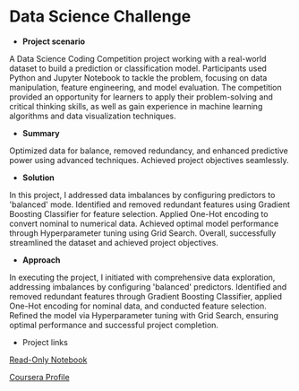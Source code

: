 # Data Science Challenge

- **Project scenario**

A Data Science Coding Competition project working with a real-world dataset to build a prediction or classification model. Participants used Python and Jupyter Notebook to tackle the problem, focusing on data manipulation, feature 
engineering, and model evaluation. The competition provided an opportunity for learners to apply their problem-solving and critical thinking skills, as well as gain experience in machine learning algorithms and data visualization 
techniques.
  
- **Summary**
  
Optimized data for balance, removed redundancy, and enhanced predictive power using advanced techniques. Achieved project objectives seamlessly.

- **Solution**
  
In this project, I addressed data imbalances by configuring predictors to 'balanced' mode. Identified and removed redundant features using Gradient Boosting Classifier for feature selection. Applied One-Hot encoding to convert nominal to numerical data. Achieved optimal model performance through Hyperparameter tuning using Grid Search. Overall, successfully streamlined the dataset and achieved project objectives.

- **Approach**
  
In executing the project, I initiated with comprehensive data exploration, addressing imbalances by configuring 'balanced' predictors. Identified and removed redundant features through Gradient Boosting Classifier, applied One-Hot encoding for nominal data, and conducted feature selection. Refined the model via Hyperparameter tuning with Grid Search, ensuring optimal performance and successful project completion.

- Project links
  
[Read-Only Notebook](https://hub.labs.coursera.org:443/connect/sharedntkrecnm?forceRefresh=false&path=%2Fnotebooks%2FChurnPrediction.ipynb&isLabVersioning=file-prep)

[Coursera Profile](https://www.coursera.org/user/c8d4a2a904f2536cc329d223a5ad6193)
